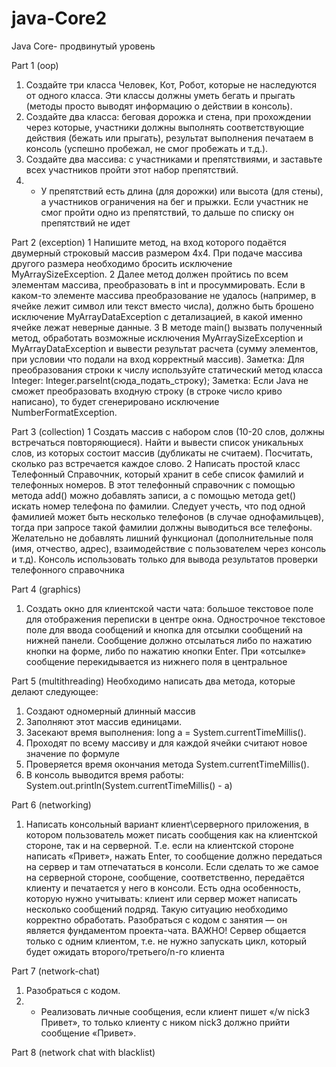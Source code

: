 # java-Core2
Java Core- продвинутый уровень

Part 1 (oop)
1. Создайте три класса Человек, Кот, Робот, которые не наследуются от одного класса. Эти
классы должны уметь бегать и прыгать (методы просто выводят информацию о действии в
консоль).
2. Создайте два класса: беговая дорожка и стена, при прохождении через которые, участники
должны выполнять соответствующие действия (бежать или прыгать), результат выполнения
печатаем в консоль (успешно пробежал, не смог пробежать и т.д.).
3. Создайте два массива: с участниками и препятствиями, и заставьте всех участников пройти
этот набор препятствий.
4. * У препятствий есть длина (для дорожки) или высота (для стены), а участников ограничения
на бег и прыжки. Если участник не смог пройти одно из препятствий, то дальше по списку он
препятствий не идет

Part 2 (exception)
1 Напишите метод, на вход которого подаётся двумерный строковый массив размером 4х4. При
подаче массива другого размера необходимо бросить исключение MyArraySizeException.
2 Далее метод должен пройтись по всем элементам массива, преобразовать в int и
просуммировать. Если в каком-то элементе массива преобразование не удалось (например, в
ячейке лежит символ или текст вместо числа), должно быть брошено исключение
MyArrayDataException с детализацией, в какой именно ячейке лежат неверные данные.
3 В методе main() вызвать полученный метод, обработать возможные исключения
MyArraySizeException и MyArrayDataException и вывести результат расчета (сумму элементов,
при условии что подали на вход корректный массив).
Заметка: Для преобразования строки к числу используйте статический метод класса Integer:
Integer.parseInt(сюда_подать_строку);
Заметка: Если Java не сможет преобразовать входную строку (в строке число криво написано), то
будет сгенерировано исключение NumberFormatException.

Part 3 (collection)
1 Создать массив с набором слов (10-20 слов, должны встречаться повторяющиеся). Найти и
вывести список уникальных слов, из которых состоит массив (дубликаты не считаем).
Посчитать, сколько раз встречается каждое слово.
2 Написать простой класс Телефонный Справочник, который хранит в себе список фамилий и
телефонных номеров. В этот телефонный справочник с помощью метода add() можно
добавлять записи, а с помощью метода get() искать номер телефона по фамилии. Следует
учесть, что под одной фамилией может быть несколько телефонов (в случае
однофамильцев), тогда при запросе такой фамилии должны выводиться все телефоны.
Желательно не добавлять лишний функционал (дополнительные поля (имя, отчество, адрес),
взаимодействие с пользователем через консоль и т.д). Консоль использовать только для вывода
результатов проверки телефонного справочника

Part 4 (graphics)
1. Создать окно для клиентской части чата: большое текстовое поле для отображения переписки
в центре окна. Однострочное текстовое поле для ввода сообщений и кнопка для отсылки
сообщений на нижней панели. Сообщение должно отсылаться либо по нажатию кнопки на
форме, либо по нажатию кнопки Enter. При «отсылке» сообщение перекидывается из нижнего
поля в центральное

Part 5 (multithreading)
Необходимо написать два метода, которые делают следующее:
1) Создают одномерный длинный массив
2) Заполняют этот массив единицами.
3) Засекают время выполнения: long a = System.currentTimeMillis().
4) Проходят по всему массиву и для каждой ячейки считают новое значение по формуле
5) Проверяется время окончания метода System.currentTimeMillis().
6) В консоль выводится время работы: System.out.println(System.currentTimeMillis() - a)

Part 6 (networking)
1. Написать консольный вариант клиент\серверного приложения, в котором пользователь может
писать сообщения как на клиентской стороне, так и на серверной. Т.е. если на клиентской
стороне написать «Привет», нажать Enter, то сообщение должно передаться на сервер и там
отпечататься в консоли. Если сделать то же самое на серверной стороне, сообщение,
соответственно, передаётся клиенту и печатается у него в консоли. Есть одна особенность,
которую нужно учитывать: клиент или сервер может написать несколько сообщений подряд.
Такую ситуацию необходимо корректно обработать.
Разобраться с кодом с занятия — он является фундаментом проекта-чата.
ВАЖНО! Сервер общается только с одним клиентом, т.е. не нужно запускать цикл, который будет ожидать
второго/третьего/n-го клиента

Part 7  (network-chat)
1. Разобраться с кодом.
2. * Реализовать личные сообщения, если клиент пишет «/w nick3 Привет», то только клиенту с
ником nick3 должно прийти сообщение «Привет».

Part 8 (network chat with blacklist)

